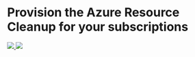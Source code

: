 # Provision the Azure Resource Cleanup for your subscriptions

<a href="https://portal.azure.com/#create/Microsoft.Template/uri/https%3A%2F%2Fraw.githubusercontent.com%2Fsai-manoj-kumar%2Fazure-resource-cleanup%2Ftemplate%2FTemplate%2FDeployment%2FDeployment%2Fazuredeploy.json" target="_blank">
    <img src="http://azuredeploy.net/deploybutton.png"/>
</a>
<a href="http://armviz.io/#/?load=https%3A%2F%2Fraw.githubusercontent.com%2Fsai-manoj-kumar%2Fazure-resource-cleanup%2Ftemplate%2FTemplate%2FDeployment%2FDeployment%2Fazuredeploy.json" target="_blank">
    <img src="http://armviz.io/visualizebutton.png"/>
</a>
